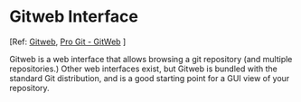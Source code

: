 # Gitweb Interface

&#91;Ref: [Gitweb](https://git.wiki.kernel.org/index.php/Gitweb),
[Pro Git - GitWeb](http://progit.org/book/ch4-6.html) ]

Gitweb is a web interface that allows browsing a git repository
(and multiple repositories.) Other web interfaces exist, but 
Gitweb is bundled with the standard Git distribution, and is
a good starting point for a GUI view of your repository.
